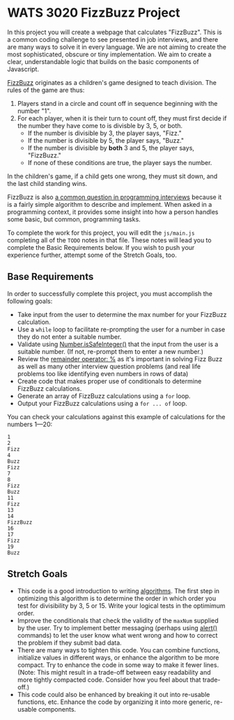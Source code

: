 # WATS 3020 FizzBuzz Project

In this project you will create a webpage that calculates "FizzBuzz". This is a common coding challenge to see presented in job interviews, and there are many ways to solve it in every language. We are not aiming to create the most sophisticated, obscure or tiny implementation. We aim to create a clear, understandable logic that builds on the basic components of Javascript.

[FizzBuzz](https://en.wikipedia.org/wiki/Fizz_buzz) originates as a children's game designed to teach division. The rules of the game are thus:

1. Players stand in a circle and count off in sequence beginning with the number "1".
2. For each player, when it is their turn to count off, they must first decide if the number they have come to
   is divisble by 3, 5, or both.
   * If the number is divisible by 3, the player says, "Fizz."
   * If the number is divisible by 5, the player says, "Buzz."
   * If the number is divisible by **both** 3 and 5, the player says, "FizzBuzz."
   * If none of these conditions are true, the player says the number.

In the children's game, if a child gets one wrong, they must sit down, and the last child standing wins.

FizzBuzz is also [a common question in programming interviews](https://en.wikipedia.org/wiki/Fizz_buzz#Programming_interviews) because it is a fairly simple algorithm to describe and implement. When asked in a programming context, it provides some insight into how a person handles some basic, but common, programming tasks.

To complete the work for this project, you will edit the `js/main.js` completing all of the `TODO` notes in that file. These notes will lead you to complete the Basic Requirements below. If you wish to push your experience further, attempt some of the Stretch Goals, too.

## Base Requirements

In order to successfully complete this project, you must accomplish the following goals:

* Take input from the user to determine the max number for your FizzBuzz calculation.
* Use a `while` loop to facilitate re-prompting the user for a number in case they do not enter a suitable number.
* Validate using [Number.isSafeInteger()](https://developer.mozilla.org/en-US/docs/Web/JavaScript/Reference/Global_Objects/Number/isSafeInteger) that the input from the user is a suitable number. (If not, re-prompt them to enter a new number.)
* Review the [remainder operator: %](https://developer.mozilla.org/en-US/docs/Web/JavaScript/Reference/Operators/Arithmetic_Operators#Remainder_()) as it's important in solving Fizz Buzz as well as many other interview question problems (and real life problems too like identifying even numbers in rows of data)
* Create code that makes proper use of conditionals to determine FizzBuzz calculations.
* Generate an array of FizzBuzz calculations using a `for` loop.
* Output your FizzBuzz calculations using a `for ... of` loop.

You can check your calculations against this example of calculations for the numbers 1&mdash;20:

```
1
2
Fizz
4
Buzz
Fizz
7
8
Fizz
Buzz
11
Fizz
13
14
FizzBuzz
16
17
Fizz
19
Buzz
```

## Stretch Goals

* This code is a good introduction to writing [algorithms](https://en.wikipedia.org/wiki/Algorithm).  The first step in optimizing this algorithm is to determine the order in which order you test for divisibility by 3, 5 or 15. Write your logical tests in the optimimum order.
* Improve the conditionals that check the validity of the `maxNum` supplied by the user. Try to implement better messaging (perhaps using [alert()](https://developer.mozilla.org/en-US/docs/Web/API/Window/alert) commands) to let the user know what went wrong and how to correct the problem if they submit bad data.
* There are many ways to tighten this code. You can combine functions, initialize values in different ways, or enhance the algorithm to be more compact. Try to enhance the code in some way to make it fewer lines. (Note: This might result in a trade-off between easy readability and more tightly compacted code. Consider how you feel about that trade-off.)
* This code could also be enhanced by breaking it out into re-usable functions, etc. Enhance the code by organizing it into more generic, re-usable components.
